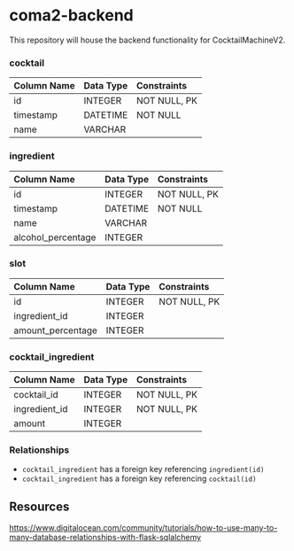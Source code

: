 # coma2-backend

This repository will house the backend functionality for CocktailMachineV2.

### cocktail

| Column Name | Data Type | Constraints |
|:------------|:----------|:------------|
| id          | INTEGER   | NOT NULL, PK|
| timestamp   | DATETIME  | NOT NULL    |
| name        | VARCHAR   |             |

### ingredient

| Column Name      | Data Type | Constraints    |
|:-----------------|:----------|:---------------|
| id               | INTEGER   | NOT NULL, PK   |
| timestamp        | DATETIME  | NOT NULL       |
| name             | VARCHAR   |                |
| alcohol_percentage| INTEGER  |                |

### slot

| Column Name       | Data Type | Constraints    |
|:------------------|:----------|:---------------|
| id                | INTEGER   | NOT NULL, PK   |
| ingredient_id     | INTEGER   |                |
| amount_percentage | INTEGER   |                |

### cocktail_ingredient

| Column Name   | Data Type | Constraints    |
|:--------------|:----------|:---------------|
| cocktail_id   | INTEGER   | NOT NULL, PK   |
| ingredient_id | INTEGER   | NOT NULL, PK   |
| amount        | INTEGER   |                |

### Relationships

- `cocktail_ingredient` has a foreign key referencing `ingredient(id)`
- `cocktail_ingredient` has a foreign key referencing `cocktail(id)`

## Resources
<https://www.digitalocean.com/community/tutorials/how-to-use-many-to-many-database-relationships-with-flask-sqlalchemy>
